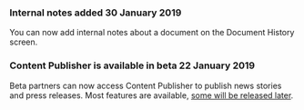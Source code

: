 ### Internal notes added <span class="govuk-caption-m">30 January 2019</span>
You can now add internal notes about a document on the Document History screen.

### Content Publisher is available in beta <span class="govuk-caption-m">22 January 2019</span>
Beta partners can now access Content Publisher to publish news stories and press releases. Most features are available, [some will be released later](/beta-capabilities).
